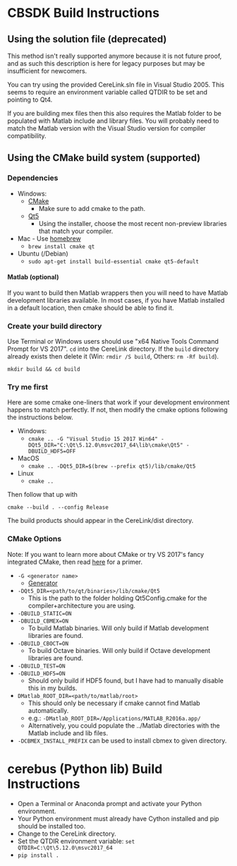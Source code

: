 # CBSDK Build Instructions

## Using the solution file (deprecated)

This method isn't really supported anymore because it is not future proof,
and as such this description is here for legacy purposes but may be insufficient
for newcomers.

You can try using the provided CereLink.sln file in Visual Studio 2005.
This seems to require an environment variable called QTDIR to be set and pointing to Qt4.

If you are building mex files then this also requires the Matlab folder
to be populated with Matlab include and library files. You will probably need to match
the Matlab version with the Visual Studio version for compiler compatibility.

## Using the CMake build system (supported)

### Dependencies

* Windows:
    * [CMake](https://cmake.org/download/)
        * Make sure to add cmake to the path.
    * [Qt5](https://www.qt.io/download-open-source/)
        * Using the installer, choose the most recent non-preview libraries that match your compiler.
* Mac - Use [homebrew](https://brew.sh/)
    * `brew install cmake qt`
* Ubuntu (/Debian)
    * `sudo apt-get install build-essential cmake qt5-default`

#### Matlab (optional)

If you want to build then Matlab wrappers then you will need to have Matlab development libraries available.
In most cases, if you have Matlab installed in a default location, then cmake should be able to find it.

### Create your build directory

Use Terminal or Windows users should use "x64 Native Tools Command Prompt for VS 2017".
`cd` into the CereLink directory.
If the `build` directory already exists then delete it
(Win: `rmdir /S build`, Others: `rm -Rf build`).

`mkdir build && cd build`
    
### Try me first

Here are some cmake one-liners that work if your development environment
happens to match perfectly. If not, then modify the cmake options following the instructions below.

* Windows:
    * `cmake .. -G "Visual Studio 15 2017 Win64" -DQt5_DIR="C:\Qt\5.12.0\msvc2017_64\lib\cmake\Qt5" -DBUILD_HDF5=OFF`
* MacOS
    * `cmake .. -DQt5_DIR=$(brew --prefix qt5)/lib/cmake/Qt5`
* Linux
    * `cmake ..`
    
Then follow that up with
```
cmake --build . --config Release
```
The build products should appear in the CereLink/dist directory.
    
### CMake Options

Note: If you want to learn more about CMake or try VS 2017's fancy integrated CMake,
then read [here](http://preshing.com/20170511/how-to-build-a-cmake-based-project/)
for a primer.

* `-G <generator name>`
    * [Generator](https://cmake.org/cmake/help/latest/manual/cmake-generators.7.html#cmake-generators)
* `-DQt5_DIR=<path/to/qt/binaries>/lib/cmake/Qt5`
    * This is the path to the folder holding Qt5Config.cmake for the compiler+architecture you are using.
* `-DBUILD_STATIC=ON`
* `-DBUILD_CBMEX=ON`
    * To build Matlab binaries. Will only build if Matlab development libraries are found.
* `-DBUILD_CBOCT=ON`
    * To build Octave binaries. Will only build if Octave development libraries are found.
* `-DBUILD_TEST=ON`
* `-DBUILD_HDF5=ON`
    * Should only build if HDF5 found, but I have had to manually disable this in my builds.
* `DMatlab_ROOT_DIR=<path/to/matlab/root>`
    * This should only be necessary if cmake cannot find Matlab automatically.
    * e.g.: `-DMatlab_ROOT_DIR=/Applications/MATLAB_R2016a.app/`
    * Alternatively, you could populate the ../Matlab directories with the Matlab include and lib files.
* `-DCBMEX_INSTALL_PREFIX` can be used to install cbmex to given directory.

# cerebus (Python lib) Build Instructions

* Open a Terminal or Anaconda prompt and activate your Python environment.
* Your Python environment must already have Cython installed and pip should be installed too.
* Change to the CereLink directory.
* Set the QTDIR environment variable: `set QTDIR=C:\Qt\5.12.0\msvc2017_64`
* `pip install .`
